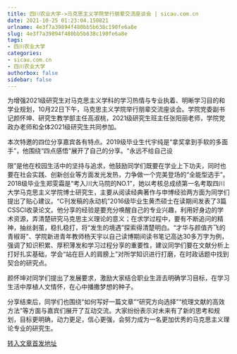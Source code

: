 ```yaml
---
title: 四川农业大学->马克思主义学院举行朋辈交流座谈会 | sicau.com.cn
date: 2021-10-25 01:23:04.150821
urlname: 4e3f7a39894f480bb5b638c190fe6a8e
slug: 4e3f7a39894f480bb5b638c190fe6a8e
tags: 
- 四川农业大学
categories:
- sicau.com.cn
- 四川农业大学
authorbox: false
sidebar: false
---
```

为增强2021级研究生对马克思主义学科的学习热情与专业执着、明晰学习目的和学业规划，10月22日下午，马克思主义学院举行朋辈交流座谈会。学院党委副书记颜怀坤、研究生教学部主任高淑桃，2021级研究生班主任张阳丽老师，学院党政办老师和全体2021级研究生共同参加。

本次特邀的四位分享嘉宾各有特点。2019级毕业生代宇纯是“拿奖拿到手软的多面手”，他围绕“四点感悟”展开了自己的分享。“永远不给自己设
<!--more-->
限”是他在校园生活中的坚持与追求，他鼓励同学们既要在学业上下功夫，同时也要在社会实践、创新创业等方面发光发热，力争做一个完美登场的“全能型选手”。2018级毕业生郑雯霜是“考入川大马院的NO.1”，她以考核总成绩第一名考取四川大学马克思主义学院博士研究生，主要从阅读经典著作与申博经验两方面为同学们提出了贴心建议。“C刊发稿的永动机”2016级毕业生黄杰硕士在读期间发表了3篇CSSCI收录论文。他分享的经验是要充分唤醒自己的专业兴趣，利用好身边的学术资源，弄清楚研究马克思主义理论的意义；在求学过程中，要有不断追问的精神，抽丝剥茧，稳扎稳打，将“发生的境遇”探索得清楚明白。“才华与颜值齐飞的青椒哥”、学院新进青年教师杨天宇以自己读博期间读书笔记高达30多万字为例，强调了知识积累、厚积薄发和学习过程分享的重要性，建议同学们要在文献分析上打好扎实基础，学会“站在巨人的肩膀上”对所学知识进行打磨，在时政话题中找到契合的研究点。

颜怀坤对同学们提出了发展要求，激励大家结合职业生涯去明确学习目标，在学习生活中厚植人文情怀，在心中播撒梦想的种子。

分享结束后，同学们也围绕“如何写好一篇文章”“研究方向选择”“梳理文献的高效方法”等方面与嘉宾们展开了互动交流。大家纷纷表示对未来有了新的思考和规划，目标更明确，动力更足，信心更强，会努力成为一名更加优秀的马克思主义理论专业的研究生。



[转入文章首发地址](https://news.sicau.edu.cn/info/1078/65067.htm)